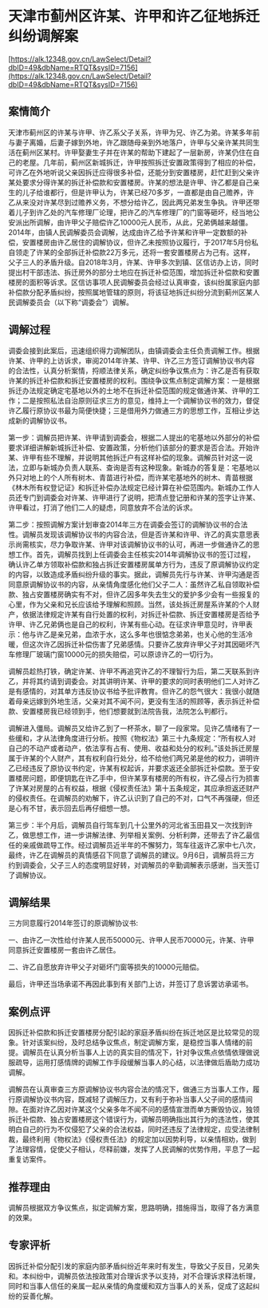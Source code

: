 # 天津市蓟州区许某、许甲和许乙征地拆迁纠纷调解案 

[https://alk.12348.gov.cn/LawSelect/Detail?dbID=49&dbName=RTQT&sysID=7156](https://alk.12348.gov.cn/LawSelect/Detail?dbID=49&dbName=RTQT&sysID=7156) 


## 案情简介 

天津市蓟州区的许某与许甲、许乙系父子关系，许甲为兄、许乙为弟。许某多年前与妻子离婚，后妻子嫁到外地，许乙跟随母亲到外地落户，许甲与父亲许某共同生活在蓟州区某村。许甲娶妻生子并在许某的帮助下建起了一层新房，许某仍住在自己的老屋。几年前，蓟州区新城拆迁，许甲按照拆迁安置政策得到了相应的补偿，可许乙在外地听说父亲因拆迁应得很多补偿，还能分到安置楼房，赶忙赶到父亲许某处要求分得许某的拆迁补偿款和安置楼房。许某的想法是许甲、许乙都是自己亲生的儿子给谁都行，但是许甲认为，许某已经70多岁，一直都是由自己赡养，许乙从来没对许某尽到过赡养义务，不想分给许乙，因此两兄弟发生争执。许甲还带着儿子到许乙处的汽车修理厂论理，把许乙的汽车修理厂的门窗等砸坏，经当地公安派出所调解，由许甲父子赔偿许乙10000元人民币，从此，兄弟俩越来越僵。2014年，由镇人民调解委员会调解，达成由许乙给予许某和许甲一定数额的补偿，安置楼房由许乙居住的调解协议，但许乙未按照协议履行，于2017年5月份私自领走了许某的全部拆迁补偿款22万多元，还将一套安置楼房占为己有。这样，父子三人的矛盾升级。自2018年3月，许某、许甲多次到镇、区信访办上访，同时提出村干部违法、拆迁房外的部分土地应在拆迁补偿范围，增加拆迁补偿款和安置楼房的面积等诉求。区信访事项人民调解委员会经过认真审查，该纠纷属家庭内部补偿款分配矛盾纠纷，按照属地管辖的原则，将该征地拆迁纠纷分流到蓟州区某人民调解委员会（以下称“调委会”）调解。 

## 调解过程 

调委会接到此案后，迅速组织得力调解团队，由镇调委会主任负责调解工作。根据许某、许甲的上访诉求，审阅2014年许某、许甲、许乙三方签订调解协议书内容的合法性，认真分析案情，捋顺法律关系，确定纠纷争议焦点为：许乙是否有获取许某的拆迁补偿款和拆迁安置楼房的权利。围绕争议焦点制定调解方案：一是根据拆迁办法规定确定宅基地以外的土地不在拆迁补偿范围的规定做通许某、许甲的工作；二是按照私法自治原则征求三方的意见，维持上一个调解协议书的效力，督促许乙履行原协议书最为简便快捷；三是借用外力做通三方的思想工作，互相让步达成新的调解协议书。 
 
第一步：调解员把许某、许甲请到调委会，根据二人提出的宅基地以外部分的补偿要求详细讲解新城拆迁补偿、安置政策，分析他们该部分的要求是否合法。开始许某、许甲有些不理解，并说明其他拆迁户有这样补偿的现象。调解员针对这一说法，立即与新城办负责人联系、查询是否有这种现象。新城办的答复是：宅基地以外只对地上的个人所有树木、青苗进行补偿，而许某宅基地外的树木、青苗根据《林木所有权登记证》和拆迁补偿办法规定已经计算在补偿范围内。新城办工作人员还专门到调委会对许某、许甲进行了说明，把清点登记册和许某的签字让许某、许甲看过，打消了他们二人的疑虑，同意放弃不合法的诉求。 
 
第二步：按照调解方案计划审查2014年三方在调委会签订的调解协议书的合法性。调解员发现该调解协议书的内容合法，但是否许某和许甲、许乙的真实意思表示尚需核实，尽力争取许某、许甲对该调解协议书的认可，再进一步做通许乙的思想工作。首先，调解员找到上任调委会主任核实2014年调解协议书的签订过程，确认许乙单方领取补偿款和独占拆迁安置楼房属单方行为，违反了原调解协议约定的内容，以致造成矛盾纠纷升级的事实。据此，调解员先行与许某、许甲沟通是否同意原调解协议书的内容，从亲情角度感化他们父子二人：虽然许乙私自领取补偿款、独占安置楼房确实有不对，但许乙因多年失去生父的爱护多少会有一些报复的心里，作为父亲和兄长应该给予理解和照顾。当然，该处拆迁房屋系许某的个人财产，依据法律规定许某有自行处置的权利，对拆迁补偿款、拆迁安置楼房是否给予许甲、许乙兄弟俩也是自己的权利，许某有些心动。在征求许甲意见时，许甲表示：他与许乙是亲兄弟，血浓于水，这么多年也很惦念弟弟，也关心他的生活冷暖，但这次许乙因拆迁补偿伤害了兄弟感情。只要许乙放弃许甲父子对其因砸坏汽车修理厂玻璃门窗10000元的损失赔偿，可以原谅许乙的一切行为。 
 
调解员趁热打铁，确定许某、许甲不再追究许乙的不理智行为后，第二天联系到许乙，并将其约请到调委会。对其讲明许某、许甲的要求的同时表明他们二人对许乙是有感情的，对其单方违反协议书给予批评教育。但许乙的怨气很大：我很小就随着母亲远嫁到外地生活，父亲对其不闻不问，更没有生活的照顾等，表示拆迁补偿款、安置楼房我已经领到手，他们想要就到法院告我，法院怎么判都行。 
 
调解进入僵局。调解员又给许乙到了一杯茶水，聊了一段家常。见许乙情绪有了一些缓和，才从法律角度进行分析。按照《物权法》第三十九条规定：“所有权人对自己的不动产或者动产，依法享有占有、使用、收益和处分的权利。”该处拆迁房屋属于许某的个人财产，其有权利自行处分，给不给他们两兄弟是他的权力，讲明许乙已经违反了原协议书约定，许某有权起诉，并要求返还全部拆迁补偿款。至于安置楼房问题，即便钥匙在许乙手中，但许某享有楼房的所有权，许乙侵占行为损害了许某对房屋的占有权益，根据《侵权责任法》第十五条规定，其应承担返还财产的侵权责任。在调解员的劝解下，许乙认识到了自己的不对，口气不再强硬，但还是心有不甘，表示回去后再仔细想一想。 
 
第三步：半个月后，调解员自行驾车到几十公里外的河北省玉田县又一次找到许乙，做思想工作，进一步讲解法律、列举相关案例、分析利弊，还带去了许乙最信任的亲戚做疏导工作。经过调解员近半年的不懈努力，驾车往返许乙家中七八次，最终，许乙在调解员的真情感召下同意了调解员的建议。9月6日，调解员将三方约到调委会，父子三人的态度明显好转，对调解员的辛勤调解表示感谢，当天签订了调解协议。 

## 调解结果 

三方同意履行2014年签订的原调解协议书: 
 
一、由许乙一次性给付许某人民币50000元、许甲人民币70000元，许某、许甲同意拆迁安置楼房一套由许乙居住。 
 
二、许乙自愿放弃许甲父子对砸坏门窗等损失的10000元赔偿。 
 
最后，许甲还当场承诺不再因此事到有关部门上访，并签订了息诉罢访承诺书。 

## 案例点评 

因拆迁补偿款和拆迁安置楼房分配引起的家庭矛盾纠纷在拆迁地区是比较常见的现象。针对该案纠纷，及时总结争议焦点，制定调解方案，是稳控当事人情绪的前提。调解员在认真分析当事人上访的真实目的情况下，针对争议焦点依情依理做说服疏导，运用打感情牌的调解工作手段缓解当事人的心结，以法律做后盾助力成功调解。 
 
调解员在认真审查三方原调解协议书内容合法的情况下，做通三方当事人工作，履行原调解协议书内容，既减轻了调解压力，又有利于弥补当事人父子间的感情间隙。在面对许乙因对许某这个父亲多年不闻不问的感情宣泄而单方撕毁协议，独领拆迁补偿款、独占安置楼房这个错误行为，调解员明确指出其行为的违法性，使其明白自己的行为不仅侵犯了父亲的合法权益，同时还违反了法律规定，应受法律制裁，最终利用《物权法》《侵权责任法》的规定加以因势利导，以亲情相劝，做到了法理容情，促使父子相认，尽释前嫌，发挥了人民调解的优势作用，平息了一起重复访案件。 

## 推荐理由 

调解员根据双方争议焦点，拟定调解方案，思路明确，措施得当，取得了各方满意的效果。 

## 专家评析 

因拆迁补偿分配引发的家庭内部矛盾纠纷近年来时有发生，导致父子反目，兄弟失和。本纠纷中，调解员依法按政策对合理诉求予以支持，对不合理诉求释法析理，同时和当事人信任的亲属一起从亲情的角度缓和双方当事人的关系，促成了这起纠纷的妥善化解。 
